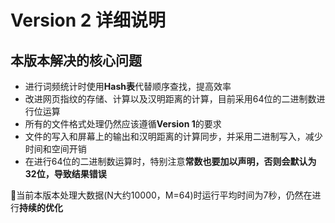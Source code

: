 # Version 2 详细说明
## 本版本解决的核心问题
* 进行词频统计时使用**Hash表**代替顺序查找，提高效率
* 改进网页指纹的存储、计算以及汉明距离的计算，目前采用64位的二进制数进行位运算
* 所有的文件格式处理仍然应该遵循**Version 1**的要求
* 文件的写入和屏幕上的输出和汉明距离的计算同步，并采用二进制写入，减少时间和空间开销
* 在进行64位的二进制数运算时，特别注意**常数也要加以声明，否则会默认为32位，导致结果错误**

📢当前本版本处理大数据(N大约10000，M=64)时运行平均时间为7秒，仍然在进行**持续的优化**
